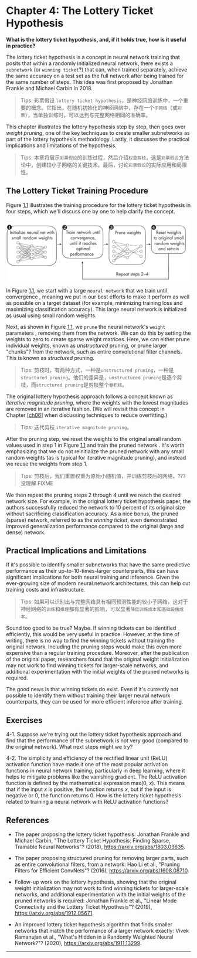 

# Chapter 4: The Lottery Ticket Hypothesis
[](#chapter-4-the-lottery-ticket-hypothesis)



**What is the lottery ticket hypothesis, and, if it holds true, how is
it useful in practice?**

The lottery ticket hypothesis is a concept in neural network training
that posits that within a randomly initialized neural network, there
exists a `subnetwork` (or `winning ticket`?) that can, when trained
separately, achieve the same accuracy on a test set as the full network
after being trained for the same number of steps. This idea was first
proposed by Jonathan Frankle and Michael Carbin in 2018.

> Tips: 彩票假设 `lottery ticket hypothesis`，是神经网络训练中，一个重要的概念。它指出，在随机初始化的神经网络中，存在一个`子网络`（或`彩票`），当单独训练时，可以达到与完整网络相同的准确率。

This chapter illustrates the lottery hypothesis step by step, then goes
over *weight pruning*, one of the key techniques to create smaller
subnetworks as part of the lottery hypothesis methodology. Lastly, it
discusses the practical implications and limitations of the hypothesis.

> Tips: 本章将展示`彩票假设`的训练过程，然后介绍`权重剪枝`，这是`彩票假设`方法论中，创建较小子网络的关键技术。最后，讨论`彩票假设`的实际应用和局限性。

## The Lottery Ticket Training Procedure
[](#the-lottery-ticket-training-procedure)

Figure [1.1](#fig-ch04-fig01) illustrates the training procedure for the lottery
ticket hypothesis in four steps, which we'll discuss one by one to
help clarify the concept.

<a id="fig-ch04-fig01"></a>

![The lottery hypothesis training procedure](../images/ch04-fig01.png)

In Figure [1.1](#fig-ch04-fig01), we start with a large `neural network` that we
train until convergence , meaning we put in our best efforts to make it
perform as well as possible on a target dataset (for example, minimizing
training loss and maximizing classification accuracy). This large neural
network is initialized as usual using small random weights.

Next, as shown in
Figure [1.1](#fig-ch04-fig01), we `prune` the neural network's `weight` parameters
, removing them from the network. We can do this by setting the weights
to zero to create sparse weight matrices. Here, we can either prune
individual weights, known as *unstructured* pruning, or prune larger
"chunks"? from the network, such as entire convolutional filter
channels. This is known as *structured* pruning.

> Tips: 剪枝时，有两种方式，一种是`unstructured pruning`，一种是`structured pruning`。他们的差异是，`unstructured pruning`是逐个剪枝，而`structured pruning`是剪枝整个`卷积核`。

The original lottery hypothesis approach follows a concept known as
*iterative magnitude pruning*, where the weights with the lowest
magnitudes are removed in an iterative fashion. (We will revisit this
concept in Chapter [\[ch06\]](./ch06/_books_ml-q-and-ai-ch06.md) when discussing techniques to reduce overfitting.)

> Tips: 迭代剪枝 `iterative magnitude pruning`。

After the pruning step, we reset the weights to the original small
random values used in step 1 in
Figure [1.1](#fig-ch04-fig01) and train the pruned network . It's worth
emphasizing that we do not reinitialize the pruned network with any
small random weights (as is typical for iterative magnitude pruning),
and instead we reuse the weights from step 1.

> Tips: 剪枝后，我们重置权重为原始小随机值，并训练剪枝后的网络。??? 没理解 FIXME

We then repeat the pruning steps 2 through 4 until we reach the desired
network size. For example, in the original lottery ticket hypothesis
paper, the authors successfully reduced the network to 10 percent of its
original size without sacrificing classification accuracy. As a nice
bonus, the pruned (sparse) network, referred to as the *winning ticket*,
even demonstrated improved generalization performance compared to the
original (large and dense) network.

## Practical Implications and Limitations
[](#practical-implications-and-limitations)

If it's possible to identify smaller subnetworks that have the same
predictive performance as their up-to-10-times-larger counterparts, this
can have significant implications for both neural training and
inference. Given the ever-growing size of modern neural network
architectures, this can help cut training costs and infrastructure.

> Tips: 如果可以识别出与完整网络具有相同预测性能的较小子网络，这对于神经网络的`训练`和`推理`都有显著的影响，可以显著`降低训练成本`和`基础设施成本`。

Sound too good to be true? Maybe. If winning tickets can be identified
efficiently, this would be very useful in practice. However, at the time
of writing, there is no way to find the winning tickets without training
the original network. Including the pruning steps would make this even
more expensive than a regular training procedure. Moreover, after the
publication of the original paper, researchers found that the original
weight initialization may not work to find winning tickets for
larger-scale networks, and additional experimentation with the initial
weights of the pruned networks is required.

The good news is that winning tickets do exist. Even if it's currently
not possible to identify them without training their larger neural
network counterparts, they can be used for more efficient inference
after training.

## Exercises
[](#exercises)

4-1. Suppose we're trying out the lottery ticket hypothesis approach
and find that the performance of the subnetwork is not very good
(compared to the original network). What next steps might we try?

4-2. The simplicity and efficiency of the rectified linear unit (ReLU)
activation function have made it one of the most popular activation
functions in neural network training, particularly in deep learning,
where it helps to mitigate problems like the vanishing gradient. The
ReLU activation function is defined by the mathematical expression
max(0, *x*). This means that if the input *x* is positive, the function
returns *x*, but if the input is negative or 0, the function returns 0.
How is the lottery ticket hypothesis related to training a neural
network with ReLU activation functions?

## References
[](#references)

- The paper proposing the lottery ticket hypothesis: Jonathan Frankle
  and Michael Carbin, "The Lottery Ticket Hypothesis: Finding Sparse,
  Trainable Neural Networks"? (2018),
  <https://arxiv.org/abs/1803.03635>.

- The paper proposing structured pruning for removing larger parts, such
  as entire convolutional filters, from a network: Hao Li et al.,
  "Pruning Filters for Efficient ConvNets"? (2016),
  <https://arxiv.org/abs/1608.08710>.

- Follow-up work on the lottery hypothesis, showing that the original
  weight initialization may not work to find winning tickets for
  larger-scale networks, and additional experimentation with the initial
  weights of the pruned networks is required: Jonathan Frankle et al.,
  "Linear Mode Connectivity and the Lottery Ticket Hypothesis"?
  (2019), <https://arxiv.org/abs/1912.05671>.

- An improved lottery ticket hypothesis algorithm that finds smaller
  networks that match the performance of a larger network exactly: Vivek
  Ramanujan et al., "What's Hidden in a Randomly Weighted Neural
  Network?"? (2020), <https://arxiv.org/abs/1911.13299>.


------------------------------------------------------------------------

